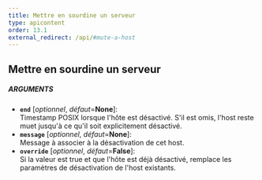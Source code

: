 ```yaml
---
title: Mettre en sourdine un serveur
type: apicontent
order: 13.1
external_redirect: /api/#mute-a-host
---
```


## Mettre en sourdine un serveur
##### ARGUMENTS

* **`end`** [*optionnel*, *défaut*=**None**]:  
    Timestamp POSIX lorsque l'hôte est désactivé. S'il est omis, l'host reste muet jusqu'à ce qu'il soit explicitement désactivé.
* **`message`** [*optionnel*, *défaut*=**None**]:  
    Message à associer à la désactivation de cet host.
* **`override`** [*optionnel*, *défaut*=**False**]:  
    Si la valeur est true et que l'hôte est déjà désactivé, remplace les paramètres de désactivation de l'host existants.